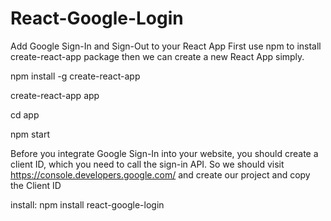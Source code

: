 # React-Google-Login
Add Google Sign-In and Sign-Out to your React App
First use npm to install create-react-app package then we can create a new React App simply.

npm install -g create-react-app

create-react-app app

cd app

npm start

Before you integrate Google Sign-In into your website, 
you should create a client ID, which you need to call the sign-in API. 
So we should visit https://console.developers.google.com/ and create our project and copy the Client ID

install: npm install react-google-login
